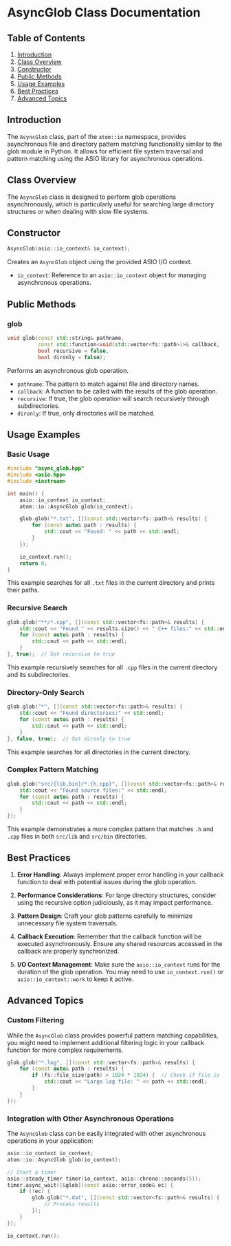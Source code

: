 # AsyncGlob Class Documentation

## Table of Contents

1. [Introduction](#introduction)
2. [Class Overview](#class-overview)
3. [Constructor](#constructor)
4. [Public Methods](#public-methods)
5. [Usage Examples](#usage-examples)
6. [Best Practices](#best-practices)
7. [Advanced Topics](#advanced-topics)

## Introduction

The `AsyncGlob` class, part of the `atom::io` namespace, provides asynchronous file and directory pattern matching functionality similar to the glob module in Python. It allows for efficient file system traversal and pattern matching using the ASIO library for asynchronous operations.

## Class Overview

The `AsyncGlob` class is designed to perform glob operations asynchronously, which is particularly useful for searching large directory structures or when dealing with slow file systems.

## Constructor

```cpp
AsyncGlob(asio::io_context& io_context);
```

Creates an `AsyncGlob` object using the provided ASIO I/O context.

- `io_context`: Reference to an `asio::io_context` object for managing asynchronous operations.

## Public Methods

### glob

```cpp
void glob(const std::string& pathname,
          const std::function<void(std::vector<fs::path>)>& callback,
          bool recursive = false,
          bool dironly = false);
```

Performs an asynchronous glob operation.

- `pathname`: The pattern to match against file and directory names.
- `callback`: A function to be called with the results of the glob operation.
- `recursive`: If true, the glob operation will search recursively through subdirectories.
- `dironly`: If true, only directories will be matched.

## Usage Examples

### Basic Usage

```cpp
#include "async_glob.hpp"
#include <asio.hpp>
#include <iostream>

int main() {
    asio::io_context io_context;
    atom::io::AsyncGlob glob(io_context);

    glob.glob("*.txt", [](const std::vector<fs::path>& results) {
        for (const auto& path : results) {
            std::cout << "Found: " << path << std::endl;
        }
    });

    io_context.run();
    return 0;
}
```

This example searches for all `.txt` files in the current directory and prints their paths.

### Recursive Search

```cpp
glob.glob("**/*.cpp", [](const std::vector<fs::path>& results) {
    std::cout << "Found " << results.size() << " C++ files:" << std::endl;
    for (const auto& path : results) {
        std::cout << path << std::endl;
    }
}, true);  // Set recursive to true
```

This example recursively searches for all `.cpp` files in the current directory and its subdirectories.

### Directory-Only Search

```cpp
glob.glob("*", [](const std::vector<fs::path>& results) {
    std::cout << "Found directories:" << std::endl;
    for (const auto& path : results) {
        std::cout << path << std::endl;
    }
}, false, true);  // Set dironly to true
```

This example searches for all directories in the current directory.

### Complex Pattern Matching

```cpp
glob.glob("src/{lib,bin}/*.{h,cpp}", [](const std::vector<fs::path>& results) {
    std::cout << "Found source files:" << std::endl;
    for (const auto& path : results) {
        std::cout << path << std::endl;
    }
});
```

This example demonstrates a more complex pattern that matches `.h` and `.cpp` files in both `src/lib` and `src/bin` directories.

## Best Practices

1. **Error Handling**: Always implement proper error handling in your callback function to deal with potential issues during the glob operation.

2. **Performance Considerations**: For large directory structures, consider using the recursive option judiciously, as it may impact performance.

3. **Pattern Design**: Craft your glob patterns carefully to minimize unnecessary file system traversals.

4. **Callback Execution**: Remember that the callback function will be executed asynchronously. Ensure any shared resources accessed in the callback are properly synchronized.

5. **I/O Context Management**: Make sure the `asio::io_context` runs for the duration of the glob operation. You may need to use `io_context.run()` or `asio::io_context::work` to keep it active.

## Advanced Topics

### Custom Filtering

While the `AsyncGlob` class provides powerful pattern matching capabilities, you might need to implement additional filtering logic in your callback function for more complex requirements.

```cpp
glob.glob("*.log", [](const std::vector<fs::path>& results) {
    for (const auto& path : results) {
        if (fs::file_size(path) > 1024 * 1024) {  // Check if file is larger than 1MB
            std::cout << "Large log file: " << path << std::endl;
        }
    }
});
```

### Integration with Other Asynchronous Operations

The `AsyncGlob` class can be easily integrated with other asynchronous operations in your application:

```cpp
asio::io_context io_context;
atom::io::AsyncGlob glob(io_context);

// Start a timer
asio::steady_timer timer(io_context, asio::chrono::seconds(5));
timer.async_wait([&glob](const asio::error_code& ec) {
    if (!ec) {
        glob.glob("*.dat", [](const std::vector<fs::path>& results) {
            // Process results
        });
    }
});

io_context.run();
```

